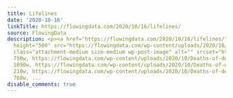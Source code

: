 ```yaml
---
title: Lifelines
date: '2020-10-16'
linkTitle: https://flowingdata.com/2020/10/16/lifelines/
source: FlowingData
description: <p><a href="https://flowingdata.com/2020/10/16/lifelines/"><img width="750"
  height="500" src="https://flowingdata.com/wp-content/uploads/2020/10/Deaths-of-despair-750x500.png"
  class="attachment-medium size-medium wp-post-image" alt="" srcset="https://flowingdata.com/wp-content/uploads/2020/10/Deaths-of-despair-750x500.png
  750w, https://flowingdata.com/wp-content/uploads/2020/10/Deaths-of-despair-1090x726.png
  1090w, https://flowingdata.com/wp-content/uploads/2020/10/Deaths-of-despair-210x140.png
  210w, https://flowingdata.com/wp-content/uploads/2020/10/Deaths-of-despair-768x512.png
  768w, ...
disable_comments: true
---
```

<p><a href="https://flowingdata.com/2020/10/16/lifelines/"><img width="750" height="500" src="https://flowingdata.com/wp-content/uploads/2020/10/Deaths-of-despair-750x500.png" class="attachment-medium size-medium wp-post-image" alt="" srcset="https://flowingdata.com/wp-content/uploads/2020/10/Deaths-of-despair-750x500.png 750w, https://flowingdata.com/wp-content/uploads/2020/10/Deaths-of-despair-1090x726.png 1090w, https://flowingdata.com/wp-content/uploads/2020/10/Deaths-of-despair-210x140.png 210w, https://flowingdata.com/wp-content/uploads/2020/10/Deaths-of-despair-768x512.png 768w, ...